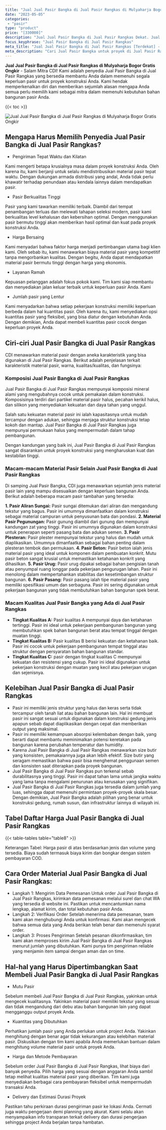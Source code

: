 ```yaml
---
title: "Jual Jual Pasir Bangka di Jual Pasir Rangkas di Mulyaharja Bogor Gratis Ongkir"
date: "2023-05-05"
categories:
 - "pasir"
type: "product"
price: "[330000]"
description: "Jual Jual Pasir Bangka di Jual Pasir Rangkas Dekat. Jual Pasir Bangka ini sering dipakai dalam proyek konstruksi sebagai bahan campuran yang berkualitas dan bersih. Hubungi kami untuk informasi lebih lanjut."
focus_keyphrase: "Jual Pasir Bangka di Jual Pasir Rangkas"
meta_title: "Jual Jual Pasir Bangka di Jual Pasir Rangkas [Terdekat] - CDI"
meta_description: "Cari Jual Pasir Bangka untuk proyek di Jual Pasir Rangkas? Kami menyediakan Jual Pasir Bangka berkualitas untuk material adukan. Raih penawaran terbaik sekarang."
---
```


**Jual Jual Pasir Bangka di Jual Pasir Rangkas di Mulyaharja Bogor Gratis Ongkir** - Salam Mitra CDI! Kami adalah penyedia Jual Pasir Bangka di Jual Pasir Rangkas yang bersedia membantu Anda dalam memenuhi segala keperluan pasir untuk proyek konstruksi Anda. Kami hendak memperkenalkan diri dan memberikan sejumlah alasan mengapa Anda semua perlu memilih kami sebagai mitra dalam memenuhi kebutuhan bahan bangunan pasir Anda.

{{< toc >}}

![Jual Jual Pasir Bangka di Jual Pasir Rangkas di Mulyaharja Bogor Gratis Ongkir](/images/pasir/pasir-bangunan-39.jpg)

## Mengapa Harus Memilih Penyedia Jual Pasir Bangka di Jual Pasir Rangkas?

*   Pengiriman Tepat Waktu dan Kilatan

Kami mengerti betapa krusialnya masa dalam proyek konstruksi Anda. Oleh karena itu, kami berjanji untuk selalu mendistribusikan material pasir tepat waktu. Dengan dukungan armada distribusi yang andal, Anda tidak perlu khawatir terhadap penundaan atau kendala lainnya dalam mendapatkan pasir.
*   Pasir Berkualitas Tinggi

Pasir yang kami tawarkan memiliki terbaik. Diambil dari tempat penambangan terluas dan melewati tahapan seleksi modern, pasir kami berkualitas level kehalusan dan kebersihan optimal. Dengan menggunakan pasir bermutu tinggi akan memberikan hasil optimal dan kuat pada proyek konstruksi Anda.
*   Harga Bersaing

Kami menyadari bahwa faktor harga menjadi pertimbangan utama bagi klien kami. Oleh sebab itu, kami menawarkan biaya material pasir yang kompetitif tanpa mengorbankan kualitas. Dengan begitu, Anda dapat mendapatkan material pasir bermutu tinggi dengan harga yang ekonomis.
*   Layanan Ramah

Kepuasan pelanggan adalah fokus pokok kami. Tim kami siap membantu dan menyediakan jalan keluar terbaik untuk keperluan pasir Anda. Kami

*   Jumlah pasir yang Lentur

Kami menyadarkan bahwa setiap pekerjaan konstruksi memiliki keperluan berbeda dalam hal kuantitas pasir. Oleh karena itu, kami menyediakan opsi kuantitas pasir yang fleksibel, yang bisa diatur dengan kebutuhan Anda. Dengan demikian, Anda dapat membeli kuantitas pasir cocok dengan keperluan proyek Anda.

## Ciri-ciri Jual Pasir Bangka di Jual Pasir Rangkas

CDI menawarkan material pasir dengan aneka karakteristik yang bisa digunakan di Jual Pasir Rangkas. Berikut adalah penjelasan terkait karakteristik material pasir, warna, kualitas/kualitas, dan fungsinya:

### Komposisi Jual Pasir Bangka di Jual Pasir Rangkas

Jual Pasir Bangka di Jual Pasir Rangkas mempunyai komposisi mineral alami yang mengubahnya cocok untuk pemakaian dalam konstruksi. Komposisinya terdiri dari partikel material pasir halus, pecahan kerikil halus, dan silikon yang menyediakan kekuatan dan daya tahan yang unggul.

Salah satu kekuatan material pasir ini ialah kapasitasnya untuk mudah tercampur dengan adukan, sehingga menjaga struktur konstruksi tetap kokoh dan mantap. Jual Pasir Bangka di Jual Pasir Rangkas juga mempunyai permukaan halus yang mempermudah dalam tahap pembangunan.

Dengan kandungan yang baik ini, Jual Pasir Bangka di Jual Pasir Rangkas sangat disarankan untuk proyek konstruksi yang mengharuskan kuat dan kestabilan tinggi.

### Macam-macam Material Pasir Selain Jual Pasir Bangka di Jual Pasir Rangkas

Di samping Jual Pasir Bangka, CDI juga menawarkan sejumlah jenis material pasir lain yang mampu disesuaikan dengan keperluan bangunan Anda. Berikut adalah beberapa macam pasir tambahan yang tersedia:

**1\. Pasir Aliran Sungai:** Pasir sungai ditemukan dari aliran dan mengandung tekstur yang bagus. Pasir ini umumnya dimanfaatkan dalam konstruksi sebagai material campuran untuk penyusunan bata dan pondasi.
**2\. Material Pasir Pegunungan:** Pasir gunung diambil dari gunung dan mempunyai kandungan zat yang tinggi. Pasir ini umumnya digunakan dalam konstruksi untuk penerapan seperti pasang bata dan adukan semen.
**3\. Pasir Plesteran:** Pasir plester mempunyai tekstur yang halus dan mudah untuk diaplikasikan. Umumnya dimanfaatkan sebagai bahan penting dalam plesteran tembok dan permukaan.
**4\. Pasir Beton:** Pasir beton ialah jenis material pasir yang ideal untuk komponen dalam pembuatan konkrit. Mutu pasir beton sangat krusial untuk memastikan ketahanan konkrit yang dihasilkan.
**5\. Pasir Urug:** Pasir urug dipakai sebagai bahan pengisian tanah atau penyumpal ruang longgar pada pekerjaan pengurugan lahan. Pasir ini menolong dalam mempertahankan stabilitas dan kesetimbangan struktur bangunan.
**6\. Pasir Pasang:** Pasir pasang ialah tipe material pasir yang memiliki spesifikasi umum dan serbaguna. Pasir ini sering digunakan untuk pekerjaan bangunan yang tidak membutuhkan bahan bangunan spek berat.

### Macam Kualitas Jual Pasir Bangka yang Ada di Jual Pasir Rangkas

*   **Tingkat Kualitas A:** Pasir kualitas A mempunyai daya dan ketahanan tertinggi. Pasir ini ideal untuk pekerjaan pembangunan bangunan yang membutuhkan spek bahan bangunan berat atau tempat tinggal dengan muatan tinggi.
*   **Tingkat Kualitas B:** Pasir kualitas B berisi kekuatan dan ketahanan baik. Pasir ini cocok untuk pekerjaan pembangunan tempat tinggal atau struktur dengan persyaratan bahan bangunan standar.
*   **Tingkat Kualitas C:** pasir dengan tingkat kualitas C mempunyai kekuatan dan resistensi yang cukup. Pasir ini ideal digunakan untuk pekerjaan konstruksi dengan muatan yang kecil atau pekerjaan urugan dan sejenisnya.

## Kelebihan Jual Pasir Bangka di Jual Pasir Rangkas

*   Pasir ini memiliki jenis struktur yang halus dan keras serta tidak tercampur oleh tanah liat atau bahan bangunan lain. Hal ini membuat pasir ini sangat sesuai untuk digunakan dalam konstruksi gedung jenis apapun sebab dapat diaplikasikan dengan cepat dan memberikan output yang maksimal.
*   Pasir ini memiliki kemampuan absorpsi kelembaban dengan baik, yang berarti dapat membantu meminimalkan potensi keretakan pada bangunan karena perubahan temperatur dan humidity.
*   Karena Jual Pasir Bangka di Jual Pasir Rangkas menawarkan size butir yang konsisten, pemakaiannya juga akan lebih efektif. Size butir yang seragam memastikan bahwa pasir bisa menghemat penggunaan semen dan konsisten saat diterapkan pada proyek bangunan.
*   Jual Pasir Bangka di Jual Pasir Rangkas pun terkenal sebab durabilitasnya yang tinggi. Pasir ini dapat tahan lama untuk jangka waktu yang lama tanpa mengalami penurunan atau kerusakan yang signifikan.
*   Jual Pasir Bangka di Jual Pasir Rangkas juga tersedia dalam jumlah yang luas, sehingga dapat memenuhi permintaan proyek-proyek skala besar. Dengan demikian, Jual Pasir Bangka adalah pilihan yang benar untuk konstruksi gedung, rumah susun, dan infrastruktur lainnya di wilayah ini.

## Tabel Daftar Harga Jual Pasir Bangka di Jual Pasir Rangkas

{{< table-tables table="table8" >}}

Keterangan Tabel: Harga pasir di atas berdasarkan jenis dan volume yang tersedia. Biaya sudah termasuk biaya kirim dan bongkar dengan sistem pembayaran COD.

## Cara Order Material Jual Pasir Bangka di Jual Pasir Rangkas:

*   Langkah 1: Mengirim Data Pemesanan
Untuk order Jual Pasir Bangka di Jual Pasir Rangkas, kirimkan data pemesanan melalui surel dan chat WA yang tersedia di website ini. Pastikan untuk mencantumkan nama lengkap, alamat kirim, dan total kebutuhan pasir Anda.
*   Langkah 2: Verifikasi Order
Setelah menerima data pemesanan, team kami akan menghubungi Anda untuk konfirmasi. Kami akan mengecek bahwa semua data yang Anda berikan telah benar dan memenuhi syarat order.
*   Langkah 3: Proses Pengiriman
Setelah pesanan dikonfirmasikan, tim kami akan memproses kirim Jual Pasir Bangka di Jual Pasir Rangkas menurut jumlah yang dibutuhkan. Kami punya tim pengiriman reliable yang menjamin item sampai dengan aman dan on time.

## Hal-hal yang Harus Dipertimbangkan Saat Membeli Jual Pasir Bangka di Jual Pasir Rangkas

*   Mutu Pasir

Sebelum membeli Jual Pasir Bangka di Jual Pasir Rangkas, yakinkan untuk mengecek kualitasnya. Yakinkan material pasir memiliki tekstur yang sesuai dan tidak mengandung dari debu atau bahan bangunan lain yang dapat mengganggu output proyek Anda.
*   Kuantitas yang Dibutuhkan

Perhatikan jumlah pasir yang Anda perlukan untuk project Anda. Yakinkan menghitung dengan benar agar tidak kekurangan atau kelebihan material pasir. Diskusikan dengan tim kami apabila Anda memerlukan bantuan dalam menghitung volume material pasir untuk proyek Anda.
*   Harga dan Metode Pembayaran

Sebelum order Jual Pasir Bangka di Jual Pasir Rangkas, lihat biaya dari banyak penyedia. Pilih harga yang sesuai dengan anggaran Anda sambil tetap melihat kualitas material pasir yang diberikan. Tim kami juga menyediakan berbagai cara pembayaran fleksibel untuk mempermudah transaksi Anda.
*   Delivery dan Estimasi Durasi Proyek

Pastikan tahu perkiraan durasi pengiriman pasir ke lokasi Anda. Cermati juga waktu pengerjaan demi planning yang akurat. Kami selalu akan menyampaikan info transparan terkait delivery dan durasi pengerjaan sehingga project Anda berjalan tanpa hambatan.